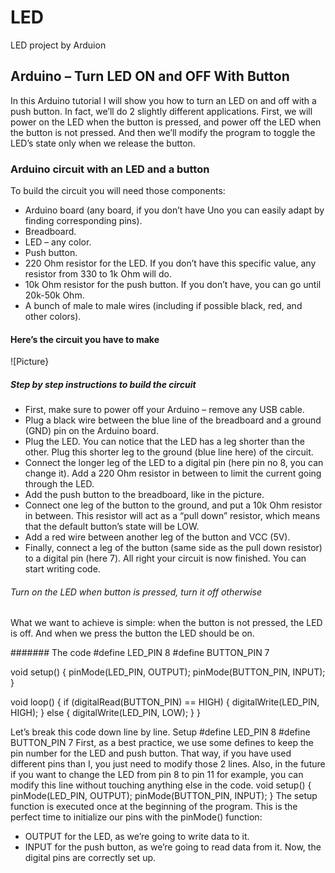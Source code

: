 # LED
LED project by Arduion

## Arduino – Turn LED ON and OFF With Button
In this Arduino tutorial I will show you how to turn an LED on and off with a push button. In fact, we’ll do 2 slightly different applications.
First, we will power on the LED when the button is pressed, and power off the LED when the button is not pressed.
And then we’ll modify the program to toggle the LED’s state only when we release the button.

### Arduino circuit with an LED and a button
To build the circuit you will need those components:

- Arduino board (any board, if you don’t have Uno you can easily adapt by finding corresponding pins).
- Breadboard.
- LED – any color.
- Push button.
- 220 Ohm resistor for the LED. If you don’t have this specific value, any resistor from 330 to 1k Ohm will do.
- 10k Ohm resistor for the push button. If you don’t have, you can go until 20k-50k Ohm.
- A bunch of male to male wires (including if possible black, red, and other colors).

#### Here’s the circuit you have to make
![Picture}

##### Step by step instructions to build the circuit
- First, make sure to power off your Arduino – remove any USB cable.
- Plug a black wire between the blue line of the breadboard and a ground (GND) pin on the Arduino board.
- Plug the LED. You can notice that the LED has a leg shorter than the other. Plug this shorter leg to the ground (blue line here) of the circuit.
- Connect the longer leg of the LED to a digital pin (here pin no 8, you can change it). Add a 220 Ohm resistor in between to limit the current going through the LED.
- Add the push button to the breadboard, like in the picture.
- Connect one leg of the button to the ground, and put a 10k Ohm resistor in between. This resistor will act as a “pull down” resistor, which means that the default button’s state will be LOW.
- Add a red wire between another leg of the button and VCC (5V).
- Finally, connect a leg of the button (same side as the pull down resistor) to a digital pin (here 7).
All right your circuit is now finished. You can start writing code.

###### Turn on the LED when button is pressed, turn it off otherwise
What we want to achieve is simple: when the button is not pressed, the LED is off. And when we press the button the LED should be on.

####### The code 
#define LED_PIN 8
#define BUTTON_PIN 7

void setup() {
  pinMode(LED_PIN, OUTPUT);
  pinMode(BUTTON_PIN, INPUT);
}

void loop() {
  if (digitalRead(BUTTON_PIN) == HIGH) {
    digitalWrite(LED_PIN, HIGH);
  }
  else {
    digitalWrite(LED_PIN, LOW);
  }
}

Let’s break this code down line by line.
Setup
#define LED_PIN 8
#define BUTTON_PIN 7
First, as a best practice, we use some defines to keep the pin number for the LED and push button. That way, if you have used different pins than I, you just need to modify those 2 lines. Also, in the future if you want to change the LED from pin 8 to pin 11 for example, you can modify this line without touching anything else in the code.
void setup() {
  pinMode(LED_PIN, OUTPUT);
  pinMode(BUTTON_PIN, INPUT);
}
The setup function is executed once at the beginning of the program. This is the perfect time to initialize our pins with the pinMode() function:

- OUTPUT for the LED, as we’re going to write data to it.
- INPUT for the push button, as we’re going to read data from it.
Now, the digital pins are correctly set up.





